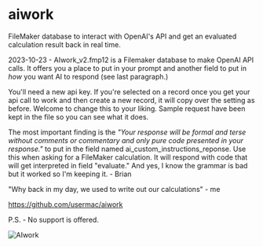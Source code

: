 # aiwork
FileMaker database to interact with OpenAI's API and get an evaluated calculation result back in real time. 

2023-10-23 - AIwork_v2.fmp12 is a Filemaker database to make OpenAI API calls. It offers you a place to put in your prompt and another field to put in *how* you want AI to respond (see last paragraph.)

You'll need a new api key. If you're selected on a record once you get your api call to work and then create a new record, it will copy over the setting as before. Welcome to change this to your liking. Sample request have been kept in the file so you can see what it does.

The most important finding is the *"Your response will be formal and terse without comments or commentary and only pure code presented in your response."* to put in the field named ai_custom_instructions_reponse. Use this when asking for a FileMaker calculation. It will respond with code that will get interpreted in field "evaluate." And yes, I know the grammar is bad but it worked so I'm keeping it.  - Brian

"Why back in my day, we used to write out our calculations" - me

https://github.com/usermac/aiwork

P.S. - No support is offered.

![AIwork](https://github.com/usermac/aiwork/assets/4897287/33b62268-8304-4839-bff2-a16b22129da3)

